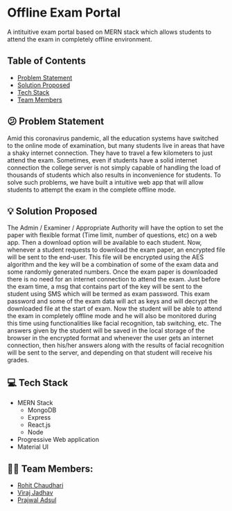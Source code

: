 # Offline Exam Portal
A intituitive exam portal based on MERN stack which allows students to attend the exam in completely offline environment.



## Table of Contents
- <a href="#confused-problem-statement">Problem Statement</a>
- <a href="#bulb-solution-proposed">Solution Proposed</a>
- <a href="#computer-tech-stack">Tech Stack</a>
- <a href="#-team-members">Team Members</a>



## :confused: Problem Statement
Amid this coronavirus pandemic, all the education systems have switched to the online mode of examination,  but many students live in areas that have a shaky internet connection. They have to travel a few kilometers to just attend the exam. Sometimes, even if students have a solid internet connection the college server is not simply capable of handling the load of thousands of students which also results in inconvenience for students. To solve such problems, we have built a intuitive web app that will allow students to attempt the exam in the complete offline mode. 

## :bulb: Solution Proposed
The Admin / Examiner / Appropriate Authority will have the option to set the paper with flexible format (Time limit, number of questions, etc) on a web app. Then a download option will be available to each student. Now, whenever a student requests to download the exam paper, an encrypted file will be sent to the end-user. This file will be encrypted using the AES algorithm and the key will be a combination of some of the exam data and some randomly generated numbers. Once the exam paper is downloaded there is no need for an internet connection to attend the exam. Just before the exam time, a msg that contains part of the key will be sent to the student using SMS which will be termed as exam password. This exam password and some of the exam data will act as keys and will decrypt the downloaded file at the start of exam. Now the student will be able to attend the exam in completely offline mode and he will also be monitored during this time using functionalities like  facial recognition, tab switching, etc. The answers given by the student will be saved in the local storage of the browser in the encrypted format and whenever the user gets an internet connection, then his/her answers along with the results of facial recognition will be sent to the server, and depending on that student will receive his grades.

## :computer: Tech Stack
- MERN Stack
  - MongoDB
  - Express
  - React.js
  - Node
- Progressive Web application
- Material UI

## 👦🏽 Team Members:
- [Rohit Chaudhari](https://github.com/chaudharirohit2810)
- [Viraj Jadhav](https://github.com/VirajJadhav)
- [Prajwal Adsul](https://github.com/PrajwalAdsul)
